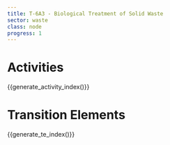 ```yaml
---
title: T-6A3 - Biological Treatment of Solid Waste
sector: waste
class: node
progress: 1
---
```




# Activities

{{generate_activity_index()}}


# Transition Elements

{{generate_te_index()}}


